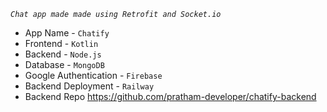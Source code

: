 *```Chat app made made using Retrofit and Socket.io```* 

- App Name - `Chatify`
- Frontend - `Kotlin`
- Backend  - `Node.js`
- Database - `MongoDB`
- Google Authentication - `Firebase`
- Backend Deployment - `Railway`
- Backend Repo 
    https://github.com/pratham-developer/chatify-backend
